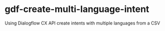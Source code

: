 # gdf-create-multi-language-intent
Using Dialogflow CX API create intents with multiple languages from a CSV

